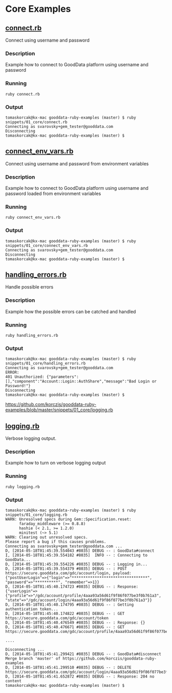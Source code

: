 # Core Examples

## [connect.rb](https://github.com/korczis/gooddata-ruby-examples/blob/master/snippets/01_core/connect.rb)

Connect using username and password

### Description

Example how to connect to GoodData platform using username and password

### Running

```
ruby connect.rb
```

### Output

```
tomaskorcak@kx-mac gooddata-ruby-examples (master) $ ruby snippets/01_core/connect.rb
Connecting as svarovsky+gem_tester@gooddata.com
Disconnecting
tomaskorcak@kx-mac gooddata-ruby-examples (master) $
```

## [connect_env_vars.rb](https://github.com/korczis/gooddata-ruby-examples/blob/master/snippets/01_core/connect_env_vars.rb)

Connect using username and password from environment variables

### Description

Example how to connect to GoodData platform using username and password loaded from environment variables

### Running

```
ruby connect_env_vars.rb
```

### Output

```
tomaskorcak@kx-mac gooddata-ruby-examples (master) $ ruby snippets/01_core/connect_env_vars.rb
Connecting as svarovsky+gem_tester@gooddata.com
Disconnecting
tomaskorcak@kx-mac gooddata-ruby-examples (master) $
```

## [handling_errors.rb](https://github.com/korczis/gooddata-ruby-examples/blob/master/snippets/01_core/handling_errors.rb)

Handle possible errors

### Description

Example how the possible errors can be catched and handled

### Running

```
ruby handling_errors.rb
```

### Output

```
tomaskorcak@kx-mac gooddata-ruby-examples (master) $ ruby snippets/01_core/handling_errors.rb
Connecting as svarovsky+gem_tester@gooddata.com
ERROR:
401 Unauthorized: {"parameters":[],"component":"Account::Login::AuthShare","message":"Bad Login or Password!"}
Disconnecting
tomaskorcak@kx-mac gooddata-ruby-examples (master) $
```

https://github.com/korczis/gooddata-ruby-examples/blob/master/snippets/01_core/logging.rb

## [logging.rb](https://github.com/korczis/gooddata-ruby-examples/blob/master/snippets/01_core/logging.rb)

Verbose logging output.

### Description

Example how to turn on verbose logging output

### Running

```
ruby logging.rb
```

### Output

```
tomaskorcak@kx-mac gooddata-ruby-examples (master) $ ruby snippets/01_core/logging.rb
WARN: Unresolved specs during Gem::Specification.reset:
      faraday_middleware (>= 0.8.8)
      hashie (< 2.1, >= 1.2.0)
      minitest (~> 5.1)
WARN: Clearing out unresolved specs.
Please report a bug if this causes problems.
Connecting as svarovsky+gem_tester@gooddata.com ...
D, [2014-05-18T01:45:39.554043 #8035] DEBUG -- : GoodData#connect
I, [2014-05-18T01:45:39.554182 #8035]  INFO -- : Connecting to GoodData...
D, [2014-05-18T01:45:39.554226 #8035] DEBUG -- : Logging in...
D, [2014-05-18T01:45:39.554379 #8035] DEBUG -- : POST https://secure.gooddata.com/gdc/account/login, payload: {"postUserLogin"=>{"login"=>"*********************************", "password"=>"**********", "remember"=>1}}
D, [2014-05-18T01:45:40.174723 #8035] DEBUG -- : Response: {"userLogin"=>{"profile"=>"/gdc/account/profile/4aaa93a56d61f9f86f077be3f0b761a3", "state"=>"/gdc/account/login/4aaa93a56d61f9f86f077be3f0b761a3"}}
D, [2014-05-18T01:45:40.174795 #8035] DEBUG -- : Getting authentication token...
D, [2014-05-18T01:45:40.174822 #8035] DEBUG -- : GET https://secure.gooddata.com/gdc/account/token
D, [2014-05-18T01:45:40.476549 #8035] DEBUG -- : Response: {}
D, [2014-05-18T01:45:40.476671 #8035] DEBUG -- : GET https://secure.gooddata.com/gdc/account/profile/4aaa93a56d61f9f86f077be3f0b761a3

....

Disconnecting ...
D, [2014-05-18T01:45:41.299421 #8035] DEBUG -- : GoodData#disconnect
Merge branch 'master' of https://github.com/korczis/gooddata-ruby-examples
D, [2014-05-18T01:45:41.299510 #8035] DEBUG -- : DELETE https://secure.gooddata.com/gdc/account/login/4aaa93a56d61f9f86f077be3f0b761a3
D, [2014-05-18T01:45:41.652872 #8035] DEBUG -- : Response: 204 no content
tomaskorcak@kx-mac gooddata-ruby-examples (master) $
```
